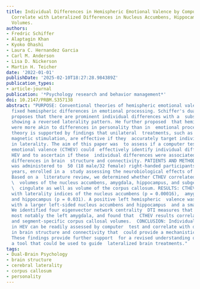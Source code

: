 ```yaml
---
title: Individual Differences in Hemispheric Emotional Valence by Computerized Test
  Correlate with Lateralized Differences in Nucleus Accumbens, Hippocampal and  Amygdala
  Volumes.
authors:
- Fredric Schiffer
- Alaptagin Khan
- Kyoko Ohashi
- Laura C. Hernandez Garcia
- Carl M. Anderson
- Lisa D. Nickerson
- Martin H. Teicher
date: '2022-01-01'
publishDate: '2025-02-10T18:27:28.984389Z'
publication_types:
- article-journal
publication: '*Psychology research and behavior management*'
doi: 10.2147/PRBM.S357138
abstract: "PURPOSE: Conventional theories of hemispheric emotional valence (HEV) postulate
  fixed hemispheric differences in emotional processing. Schiffer's dual brain  psychology
  proposes that there are prominent individual differences with a  substantial subset
  showing a reversed laterality pattern. He further proposed  that hemispheric differences
  were more akin to differences in personality than in  emotional processing. This
  theory is supported by findings that unilateral  treatments, such as transcranial
  magnetic stimulation, are effective if they  accurately target individual differences
  in laterality. The aim of this paper was  to assess if a computer test of hemispheric
  emotional valence (CTHEV) could  effectively identify individual differences in
  HEV and to ascertain if these  individual differences were associated with underlying
  differences in brain  structure and connectivity. PATIENTS AND METHODS: The CTHEV
  was administered to  50 (18 male/32 female) right-handed participants, aged 18-19
  years, enrolled in a  study assessing the neurobiological effects of childhood maltreatment.
  Based on a  literature review, we determined whether CTHEV correlated with lateralized\
  \  volumes of the nucleus accumbens, amygdala, hippocampus, and subgenual anterior\
  \  cingulate as well as volume of the corpus callosum. RESULTS: CTHEV scores  correlated
  with laterality indices of the nucleus accumbens (p = 0.00016),  amygdala (p = 0.0138)
  and hippocampus (p = 0.031). A positive left hemispheric  valence was associated
  with a larger left-sided nucleus accumbens and hippocampus  and a smaller left amygdala.
  We identified four eigenvector network centrality  DTI measures that predict CTHEV,
  most notably the left amygdala, and found that  CTHEV results correlated with total
  and segment-specific corpus callosal volumes.  CONCLUSION: Individual differences
  in HEV can be readily assessed by computer  test and correlate with differences
  in brain structure and connectivity that  could provide a mechanistic understanding.
  These findings provide further support  for a revised understanding of HEV and provide
  a tool that could be used to guide  lateralized brain treatments."
tags:
- Dual-Brain Psychology
- brain structure
- cerebral laterality
- corpus callosum
- personality
---
```


